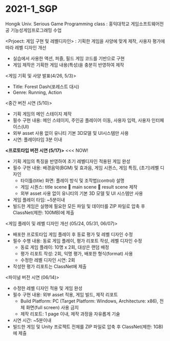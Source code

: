 # 2021-1_SGP
Hongik Univ. Serious Game Programming class
: 홍익대학교 게임소프트웨어전공 기능성게임프로그래밍 수업

<Prjoect: 게임 구현 및 레벨디자인>
: 기획한 게임을 사양에 맞게 제작, 사용자 평가에 따라 레벨 디자인 개선

- 실습에서 사용한 액션, 퍼즐, 필드 게임 코드를 기반으로 구현
- 게임 제작은 기획한 게임 내용(특성)을 충분히 반영하여 제작

<게임 기획 및 사양 발표(4/26, 5/3)>
- Title: Forest Dash(포레스트 대시)
- Genre: Running, Action

<중간 버전 시연 (5/10)>
- 기획 게임의 메인 스테이지 제작
- 필수 구현 내용: 메인 스테이지, 주인공 플레이어 이동, 사용자 입력, 사용자 인터페이스(UI)
- 외부 asset 사용 없이 유니티 기본 3D모델 및 UI시스템만 사용
- 시연: 플레이타임 3분 이내

**<프로토타입 버전 시연 (5/17)>** <<< NOW!
- 기획 게임의 특징을 반영하여 초기 레벨디자인 적용된 게임 완성
- 필수 구현 내용: 배경음악(BGM) 및 효과음, 게임 시퀀스, 게임 특징, (초기)레벨 디자인
  - 타이틀(title) 화면: 플레이 방식 및 조작법(control) 설명
  - 게임 시퀀스: title scene  main scene  result scene 제작
  - 외부 asset 사용 없이 유니티의 기본 3D 모델 및 UI 시스템만 사용
- 게임 플레이 타임: ~5분이내
- 빌드한 게임은 실행에 필요한 모든 파일 및 데이터를 ZIP 파일로 압축 후 ClassNet(제한: 100MB)에 제출

<게임 플레이 및 레벨 디자인 개선 (05/24, 05/31, 06/07)>
- 배포한 프로토타입 게임 플레이 후 동료 평가 및 레벨 디자인 수정
- 필수 수행 내용: 동료 게임 플레이, 평가 리포트 작성, 레벨 디자인 수정
  - 동료 게임 플레이: 10명 x 2회, 대상은 랜덤 배정
  - 평가 리포트 작성: 2회, 익명 평가, 배포한 형식(format) 사용
  - 수정한 레벨 디자인 시연: 2회
- 작성한 평가 리포트는 ClassNet에 제출

<파이널 버전 시연 (06/14)>
- 수정한 레벨 디자인 적용 및 게임 완성
- 필수 구현 내용: 외부 asset 적용, 게임 빌드, 제작 리포트
  - Build Platform: PC (Target Platform: Windows, Architecture: x86), 전체 화면(full screen) 사용 금지
  - 제작 리포트: 1 page 이내, 제작 과정을 자유롭게 기술
- 시연 시간: ~5분이내
- 빌드한 게임 및 Unity 프로젝트 전체를 ZIP 파일로 압축 후 ClassNet(제한: 1GB)에 제츌
